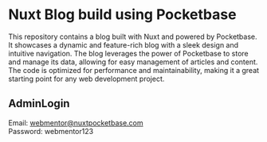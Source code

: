 # Nuxt Blog build using Pocketbase  

This repository contains a blog built with Nuxt and powered by Pocketbase. It showcases a dynamic and feature-rich blog with a sleek design and intuitive navigation. The blog leverages the power of Pocketbase to store and manage its data, allowing for easy management of articles and content. The code is optimized for performance and maintainability, making it a great starting point for any web development project.

## AdminLogin
Email: webmentor@nuxtpocketbase.com  
Password: webmentor123
